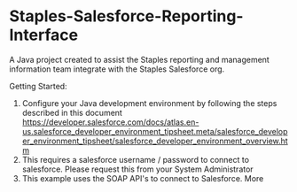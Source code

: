 # Staples-Salesforce-Reporting-Interface
A Java project created to assist the Staples reporting and management information team integrate with the Staples Salesforce org.

Getting Started:
1. Configure your Java development environment by following the steps described in this document https://developer.salesforce.com/docs/atlas.en-us.salesforce_developer_environment_tipsheet.meta/salesforce_developer_environment_tipsheet/salesforce_developer_environment_overview.htm
2. This requires a salesforce username / password to connect to salesforce. Please request this from your System Administrator
3. This example uses the SOAP API's to connect to Salesforce. More 
